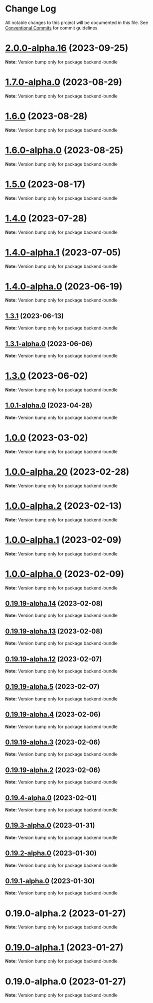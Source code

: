 # Change Log

All notable changes to this project will be documented in this file.
See [Conventional Commits](https://conventionalcommits.org) for commit guidelines.

# [2.0.0-alpha.16](https://github.com/ZbayApp/monorepo/compare/backend-bundle@1.7.0-alpha.0...backend-bundle@2.0.0-alpha.16) (2023-09-25)

**Note:** Version bump only for package backend-bundle





# [1.7.0-alpha.0](/compare/backend-bundle@1.6.0...backend-bundle@1.7.0-alpha.0) (2023-08-29)

**Note:** Version bump only for package backend-bundle





# [1.6.0](/compare/backend-bundle@1.6.0-alpha.0...backend-bundle@1.6.0) (2023-08-28)

**Note:** Version bump only for package backend-bundle





# [1.6.0-alpha.0](https://github.com/TryQuiet/quiet/compare/backend-bundle@1.5.0...backend-bundle@1.6.0-alpha.0) (2023-08-25)

**Note:** Version bump only for package backend-bundle





# [1.5.0](https://github.com/TryQuiet/quiet/compare/backend-bundle@1.4.0...backend-bundle@1.5.0) (2023-08-17)

**Note:** Version bump only for package backend-bundle





# [1.4.0](https://github.com/ZbayApp/monorepo/compare/backend-bundle@1.4.0-alpha.1...backend-bundle@1.4.0) (2023-07-28)

**Note:** Version bump only for package backend-bundle





# [1.4.0-alpha.1](https://github.com/TryQuiet/quiet/compare/backend-bundle@1.4.0-alpha.0...backend-bundle@1.4.0-alpha.1) (2023-07-05)

**Note:** Version bump only for package backend-bundle





# [1.4.0-alpha.0](https://github.com/ZbayApp/monorepo/compare/backend-bundle@1.3.1...backend-bundle@1.4.0-alpha.0) (2023-06-19)

**Note:** Version bump only for package backend-bundle





## [1.3.1](https://github.com/TryQuiet/quiet/compare/backend-bundle@1.3.1-alpha.0...backend-bundle@1.3.1) (2023-06-13)

**Note:** Version bump only for package backend-bundle





## [1.3.1-alpha.0](https://github.com/TryQuiet/quiet/compare/backend-bundle@1.3.0...backend-bundle@1.3.1-alpha.0) (2023-06-06)

**Note:** Version bump only for package backend-bundle





# [1.3.0](https://github.com/TryQuiet/quiet/compare/backend-bundle@1.0.1-alpha.0...backend-bundle@1.3.0) (2023-06-02)

**Note:** Version bump only for package backend-bundle





## [1.0.1-alpha.0](https://github.com/TryQuiet/quiet/compare/backend-bundle@1.0.0...backend-bundle@1.0.1-alpha.0) (2023-04-28)

**Note:** Version bump only for package backend-bundle





# [1.0.0](https://github.com/TryQuiet/quiet/compare/backend-bundle@1.0.0-alpha.20...backend-bundle@1.0.0) (2023-03-02)

**Note:** Version bump only for package backend-bundle





# [1.0.0-alpha.20](/compare/backend-bundle@1.0.0-alpha.2...backend-bundle@1.0.0-alpha.20) (2023-02-28)

**Note:** Version bump only for package backend-bundle





# [1.0.0-alpha.2](https://github.com/TryQuiet/quiet/compare/backend-bundle@1.0.0-alpha.1...backend-bundle@1.0.0-alpha.2) (2023-02-13)

**Note:** Version bump only for package backend-bundle





# [1.0.0-alpha.1](https://github.com/TryQuiet/quiet/compare/backend-bundle@1.0.0-alpha.0...backend-bundle@1.0.0-alpha.1) (2023-02-09)

**Note:** Version bump only for package backend-bundle





# [1.0.0-alpha.0](https://github.com/TryQuiet/quiet/compare/backend-bundle@0.19.19-alpha.14...backend-bundle@1.0.0-alpha.0) (2023-02-09)

**Note:** Version bump only for package backend-bundle





## [0.19.19-alpha.14](https://github.com/TryQuiet/quiet/compare/backend-bundle@0.19.19-alpha.13...backend-bundle@0.19.19-alpha.14) (2023-02-08)

**Note:** Version bump only for package backend-bundle





## [0.19.19-alpha.13](https://github.com/TryQuiet/quiet/compare/backend-bundle@0.19.19-alpha.12...backend-bundle@0.19.19-alpha.13) (2023-02-08)

**Note:** Version bump only for package backend-bundle





## [0.19.19-alpha.12](https://github.com/TryQuiet/quiet/compare/backend-bundle@0.19.19-alpha.5...backend-bundle@0.19.19-alpha.12) (2023-02-07)

**Note:** Version bump only for package backend-bundle





## [0.19.19-alpha.5](https://github.com/TryQuiet/quiet/compare/backend-bundle@0.19.19-alpha.4...backend-bundle@0.19.19-alpha.5) (2023-02-07)

**Note:** Version bump only for package backend-bundle





## [0.19.19-alpha.4](https://github.com/TryQuiet/quiet/compare/backend-bundle@0.19.19-alpha.3...backend-bundle@0.19.19-alpha.4) (2023-02-06)

**Note:** Version bump only for package backend-bundle





## [0.19.19-alpha.3](https://github.com/TryQuiet/quiet/compare/backend-bundle@0.19.19-alpha.2...backend-bundle@0.19.19-alpha.3) (2023-02-06)

**Note:** Version bump only for package backend-bundle





## [0.19.19-alpha.2](https://github.com/TryQuiet/quiet/compare/backend-bundle@0.19.4-alpha.0...backend-bundle@0.19.19-alpha.2) (2023-02-06)

**Note:** Version bump only for package backend-bundle





## [0.19.4-alpha.0](https://github.com/TryQuiet/quiet/compare/backend-bundle@0.19.3-alpha.0...backend-bundle@0.19.4-alpha.0) (2023-02-01)

**Note:** Version bump only for package backend-bundle





## [0.19.3-alpha.0](https://github.com/TryQuiet/quiet/compare/backend-bundle@0.19.0-alpha.2...backend-bundle@0.19.3-alpha.0) (2023-01-31)

**Note:** Version bump only for package backend-bundle





## [0.19.2-alpha.0](https://github.com/TryQuiet/quiet/compare/backend-bundle@0.19.0-alpha.2...backend-bundle@0.19.2-alpha.0) (2023-01-30)

**Note:** Version bump only for package backend-bundle





## [0.19.1-alpha.0](https://github.com/TryQuiet/quiet/compare/backend-bundle@0.19.0-alpha.2...backend-bundle@0.19.1-alpha.0) (2023-01-30)

**Note:** Version bump only for package backend-bundle





# 0.19.0-alpha.2 (2023-01-27)

**Note:** Version bump only for package backend-bundle





# [0.19.0-alpha.1](https://github.com/ZbayApp/monorepo/compare/backend-bundle@0.19.0-alpha.0...backend-bundle@0.19.0-alpha.1) (2023-01-27)

**Note:** Version bump only for package backend-bundle





# 0.19.0-alpha.0 (2023-01-27)

**Note:** Version bump only for package backend-bundle
